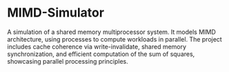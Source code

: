 # MIMD-Simulator
A simulation of a shared memory multiprocessor system. It models MIMD architecture, using processes to compute workloads in parallel. The project includes cache coherence via write-invalidate, shared memory synchronization, and efficient computation of the sum of squares, showcasing parallel processing principles.
